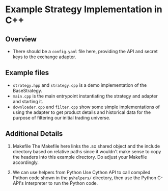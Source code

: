# Example Strategy Implementation in C++

## Overview
- There should be a `config.yaml` file here, providing the API and secret keys to the exchange adapter.

## Example files
- `strategy.hpp` and `strategy.cpp` is a demo implementation of the BaseStrategy.
- `main.cpp` is the main entrypoint instantiating the strategy and adapter and starting it.
- `downloader.cpp` and `filter.cpp` show some simple implementations of using the adapter to get product details and historical data for the purpose of filtering our initial trading universe.


## Additional Details

1. Makefile
The Makefile here links the .so shared object and the include directory based on relative paths since it wouldn't make sense to copy the headers into this example directory. Do adjust your Makefile accordingly.


1. We can use helpers from Python
Use Cython API to call compiled Python code shown in the `pyhelpers/`
directory, then use the Python C-API's Interpreter to run the Python code.
